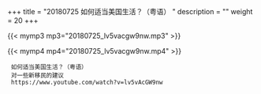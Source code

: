 +++
title = "20180725  如何适当美国生活？（粤语） "
description = ""
weight = 20
+++

{{< mymp3 mp3="20180725_lv5vacgw9nw.mp3" >}}

{{< mymp4 mp4="20180725_lv5vacgw9nw.mp4" >}}

     如何适当美国生活？（粤语） 
     对一些新移民的建议 
     https://www.youtube.com/watch?v=lv5vAcGW9nw 
